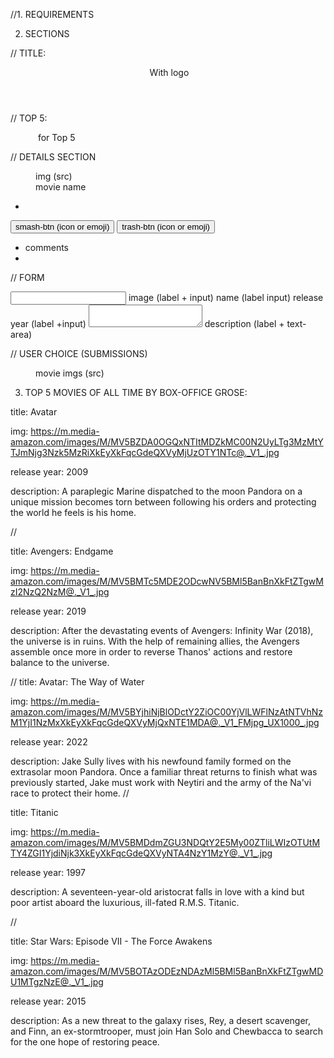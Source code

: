 //1. REQUIREMENTS

2. SECTIONS

// TITLE:

<header>
<img> With logo
</header>

// TOP 5:

<section>

<figure>
<img> for Top 5</figure>

</section>

// DETAILS SECTION

<main>

 <figure>
 <img>img (src)

<figcaption>movie name </figcaption>
</figure>

<ul>
<li></li>
</ul>

</details >

<button>smash-btn (icon or emoji)</button>
<button>trash-btn (icon or emoji)</button>

<ul>
<li>comments<li>
</ul>

</main>

// FORM

<form>
<label></label>
<input></input>
image (label + input)
name (label input)
release year (label +input)
<textarea></textarea>
description (label + text-area)
</form>

// USER CHOICE (SUBMISSIONS)

<section>

<figure>movie imgs (src)</figure>

</section>

3. TOP 5 MOVIES OF ALL TIME BY BOX-OFFICE GROSE:

title: Avatar

img:
https://m.media-amazon.com/images/M/MV5BZDA0OGQxNTItMDZkMC00N2UyLTg3MzMtYTJmNjg3Nzk5MzRiXkEyXkFqcGdeQXVyMjUzOTY1NTc@._V1_.jpg

release year: 2009

description:
A paraplegic Marine dispatched to the moon Pandora on a unique mission becomes torn between following his orders and protecting the world he feels is his home.

//

title: Avengers: Endgame

img:
https://m.media-amazon.com/images/M/MV5BMTc5MDE2ODcwNV5BMl5BanBnXkFtZTgwMzI2NzQ2NzM@._V1_.jpg

release year: 2019

description:
After the devastating events of Avengers: Infinity War (2018), the universe is in ruins. With the help of remaining allies, the Avengers assemble once more in order to reverse Thanos' actions and restore balance to the universe.

//
title: Avatar: The Way of Water

img:
https://m.media-amazon.com/images/M/MV5BYjhiNjBlODctY2ZiOC00YjVlLWFlNzAtNTVhNzM1YjI1NzMxXkEyXkFqcGdeQXVyMjQxNTE1MDA@._V1_FMjpg_UX1000_.jpg

release year: 2022

description:
Jake Sully lives with his newfound family formed on the extrasolar moon Pandora. Once a familiar threat returns to finish what was previously started, Jake must work with Neytiri and the army of the Na'vi race to protect their home.
//

title: Titanic

img:
https://m.media-amazon.com/images/M/MV5BMDdmZGU3NDQtY2E5My00ZTliLWIzOTUtMTY4ZGI1YjdiNjk3XkEyXkFqcGdeQXVyNTA4NzY1MzY@._V1_.jpg

release year: 1997

description: A seventeen-year-old aristocrat falls in love with a kind but poor artist aboard the luxurious, ill-fated R.M.S. Titanic.

//

title: Star Wars: Episode VII - The Force Awakens

img:
https://m.media-amazon.com/images/M/MV5BOTAzODEzNDAzMl5BMl5BanBnXkFtZTgwMDU1MTgzNzE@._V1_.jpg

release year: 2015

description: As a new threat to the galaxy rises, Rey, a desert scavenger, and Finn, an ex-stormtrooper, must join Han Solo and Chewbacca to search for the one hope of restoring peace.
